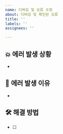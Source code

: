 ```yaml
---
name: 디버깅 및 오류 수정
about: 디버깅 및 확인된 오류
title: ''
labels: ''
assignees: ''

---
```


## :collision: 에러 발생 상황
<!-- 어떤 상황에서 에러가 발생하는지 간단하게 작성하세요. -->
- 

## :speech_balloon: 에러 발생 이유
<!-- 그 상황에서 에러가 발생하는 이유를 간단하게 작성하세요. -->
- 

## :hammer_and_wrench: 해결 방법
<!-- 어떻게 에러를 해결했는지 간단하게 작성하세요. -->
- [ ]

